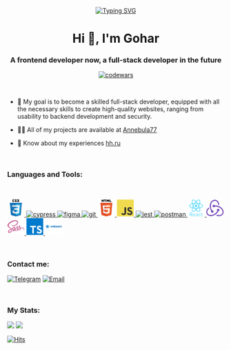 <p align="center">
<a href="https://git.io/typing-svg"><img src="https://readme-typing-svg.herokuapp.com?font=Fira+Code&weight=700&size=30&pause=1000&color=6A88F7&center=true&vCenter=true&width=500&lines=Welcome+to+my+space+%3A)" alt="Typing SVG" /></a>
</p>
<h1 align="center">Hi 👋, I'm Gohar</h1>
<h3 align="center">A frontend developer now, a full-stack developer in the future</h3>

<p align="center">
  <a href="https://www.codewars.com/users/Annebula77">
    <img src="https://www.codewars.com/users/Annebula77/badges/large" alt="codewars">
  </a>
</p>
<br>


- 🌱 My goal is to become a skilled full-stack developer, equipped with all the necessary
     skills to create high-quality websites, ranging from usability to backend development and security.

- 👨‍💻 All of my projects are available at [Annebula77](https://github.com/Annebula77)

- 📄 Know about my experiences [hh.ru](https://hh.ru/applicant/resumes/view?resume=aba4591fff0c285c2f0039ed1f626b53434652)

<br>

<p align="left">
</p>

<h3 align="left">Languages and Tools:</h3>
<br>
<p align="left"> <a href="https://www.w3schools.com/css/" target="_blank" rel="noreferrer"> <img src="https://raw.githubusercontent.com/devicons/devicon/master/icons/css3/css3-original-wordmark.svg" alt="css3" width="40" height="40"/> </a> <a href="https://www.cypress.io" target="_blank" rel="noreferrer"> <img src="https://raw.githubusercontent.com/simple-icons/simple-icons/6e46ec1fc23b60c8fd0d2f2ff46db82e16dbd75f/icons/cypress.svg" alt="cypress" width="40" height="40"/> </a> <a href="https://www.figma.com/" target="_blank" rel="noreferrer"> <img src="https://www.vectorlogo.zone/logos/figma/figma-icon.svg" alt="figma" width="40" height="40"/> </a> <a href="https://git-scm.com/" target="_blank" rel="noreferrer"> <img src="https://www.vectorlogo.zone/logos/git-scm/git-scm-icon.svg" alt="git" width="40" height="40"/> </a> <a href="https://www.w3.org/html/" target="_blank" rel="noreferrer"> <img src="https://raw.githubusercontent.com/devicons/devicon/master/icons/html5/html5-original-wordmark.svg" alt="html5" width="40" height="40"/> </a> <a href="https://developer.mozilla.org/en-US/docs/Web/JavaScript" target="_blank" rel="noreferrer"> <img src="https://raw.githubusercontent.com/devicons/devicon/master/icons/javascript/javascript-original.svg" alt="javascript" width="40" height="40"/> </a> <a href="https://jestjs.io" target="_blank" rel="noreferrer"> <img src="https://www.vectorlogo.zone/logos/jestjsio/jestjsio-icon.svg" alt="jest" width="40" height="40"/> </a> <a href="https://postman.com" target="_blank" rel="noreferrer"> <img src="https://www.vectorlogo.zone/logos/getpostman/getpostman-icon.svg" alt="postman" width="40" height="40"/> </a> <a href="https://reactjs.org/" target="_blank" rel="noreferrer"> <img src="https://raw.githubusercontent.com/devicons/devicon/master/icons/react/react-original-wordmark.svg" alt="react" width="40" height="40"/> </a> <a href="https://redux.js.org" target="_blank" rel="noreferrer"> <img src="https://raw.githubusercontent.com/devicons/devicon/master/icons/redux/redux-original.svg" alt="redux" width="40" height="40"/> </a> <a href="https://sass-lang.com" target="_blank" rel="noreferrer"> <img src="https://raw.githubusercontent.com/devicons/devicon/master/icons/sass/sass-original.svg" alt="sass" width="40" height="40"/> </a> <a href="https://www.typescriptlang.org/" target="_blank" rel="noreferrer"> <img src="https://raw.githubusercontent.com/devicons/devicon/master/icons/typescript/typescript-original.svg" alt="typescript" width="40" height="40"/> </a> <a href="https://webpack.js.org" target="_blank" rel="noreferrer"> <img src="https://raw.githubusercontent.com/devicons/devicon/d00d0969292a6569d45b06d3f350f463a0107b0d/icons/webpack/webpack-original-wordmark.svg" alt="webpack" width="40" height="40"/> </a> </p>
<br>
<h3 align="left">Contact me:</h3>

[![Telegram](https://img.shields.io/badge/-Telegram-26A5E4?style=flat-square&logo=Telegram&logoColor=white)](https://t.me/Annebula77) [![Email](https://img.shields.io/badge/-goharvard77%40gmail.com-red?style=flat-square&logo=Gmail&logoColor=white)](mailto:goharvard77@gmail.com)

<br>

<h3 align="left">My Stats:</h3>


![](https://github-profile-summary-cards.vercel.app/api/cards/most-commit-language?username=annebula77&theme=2077) ![](https://github-profile-summary-cards.vercel.app/api/cards/repos-per-language?username=annebula77&theme=2077)

[![Hits](https://hits.seeyoufarm.com/api/count/incr/badge.svg?url=https%3A%2F%2Fgithub.com%2FAnnebula77%2Fhit-counter&count_bg=%233D85C8&title_bg=%23213E57&icon=&icon_color=%23C27927&title=profile+views&edge_flat=false)](https://hits.seeyoufarm.com)


